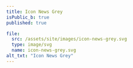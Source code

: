 ```yaml
---
title: Icon News Grey
isPublic_b: true
published: true

file:
  src: /assets/site/images/icon-news-grey.svg
  type: image/svg
  name: icon-news-grey.svg
alt_txt: "Icon News Grey"
---
```

